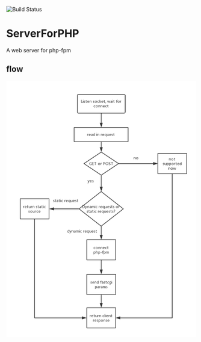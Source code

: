 ![Build Status](https://travis-ci.org/xxlixin1993/ServerForPHP.svg?branch=master)

# ServerForPHP
A web server for php-fpm

## flow
![flow](readme_img/server_for_php.png)
